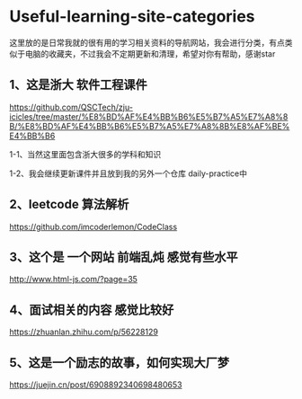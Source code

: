 # Useful-learning-site-categories
这里放的是日常我就的很有用的学习相关资料的导航网站，我会进行分类，有点类似于电脑的收藏夹，不过我会不定期更新和清理，希望对你有帮助，感谢star




## 1、这是浙大 软件工程课件  

https://github.com/QSCTech/zju-icicles/tree/master/%E8%BD%AF%E4%BB%B6%E5%B7%A5%E7%A8%8B/%E8%BD%AF%E4%BB%B6%E5%B7%A5%E7%A8%8B%E8%AF%BE%E4%BB%B6

1-1、当然这里面包含浙大很多的学科和知识

1-2、我会继续更新课件并且放到我的另外一个仓库 daily-practice中


## 2、leetcode 算法解析

https://github.com/imcoderlemon/CodeClass



## 3、这个是 一个网站 前端乱炖 感觉有些水平

http://www.html-js.com/?page=35


## 4、面试相关的内容 感觉比较好

https://zhuanlan.zhihu.com/p/56228129


## 5、这是一个励志的故事，如何实现大厂梦

https://juejin.cn/post/6908892340698480653
